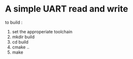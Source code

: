 # A simple UART read and write

to build : 
1. set the approperiate toolchain
2. mkdir build
3. cd build
4. cmake ..
5. make


